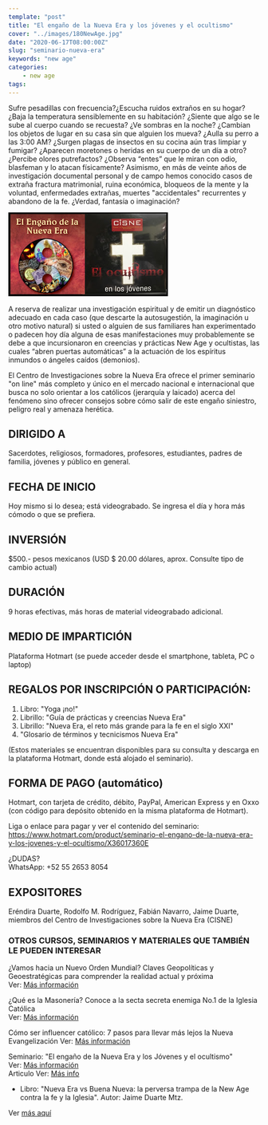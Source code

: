 ```yaml
---
template: "post"
title: "El engaño de la Nueva Era y los jóvenes y el ocultismo"
cover: "../images/180NewAge.jpg"
date: "2020-06-17T08:00:00Z"
slug: "seminario-nueva-era"
keywords: "new age"
categories: 
    - new age
tags:
---
```



Sufre pesadillas con frecuencia?¿Escucha ruidos extraños en su hogar? ¿Baja la temperatura sensiblemente en su habitación? ¿Siente que algo se le sube al cuerpo cuando se recuesta? ¿Ve sombras en la noche? ¿Cambian los objetos de lugar en su casa sin que alguien los mueva? ¿Aulla su perro a las 3:00 AM? ¿Surgen plagas de insectos en su cocina aún tras limpiar y fumigar? ¿Aparecen moretones o heridas en su cuerpo de un día a otro? ¿Percibe olores putrefactos? ¿Observa “entes” que le miran con odio, blasfeman y lo atacan físicamente? Asimismo, en más de veinte años de investigación documental personal y de campo hemos conocido casos de extraña fractura matrimonial, ruina económica, bloqueos de la mente y la voluntad, enfermedades extrañas, muertes "accidentales" recurrentes y abandono de la fe. ¿Verdad, fantasía o imaginación?


![New Age](../images/180NewAge.jpg)  

A reserva de realizar una investigación espiritual y de emitir un diagnóstico adecuado en cada caso (que descarte la autosugestión, la imaginación u otro motivo natural) si usted o alguien de sus familiares han experimentado o padecen hoy día alguna de esas manifestaciones muy probablemente se debe a que incursionaron en creencias y prácticas New Age y ocultistas, las cuales “abren puertas automáticas” a la actuación de los espíritus inmundos o ángeles caídos (demonios).

 

El Centro de Investigaciones sobre la Nueva Era ofrece el primer seminario "on line" más completo y único en el mercado nacional e internacional que busca no solo orientar a los católicos (jerarquía y laicado) acerca del fenómeno sino ofrecer consejos sobre cómo salir de este engaño siniestro, peligro real y amenaza herética.

## DIRIGIDO A
Sacerdotes, religiosos, formadores, profesores, estudiantes, padres de familia, jóvenes y público en general.  

 

## FECHA DE INICIO
Hoy mismo si lo desea; está videograbado. Se ingresa el día y hora más cómodo o que se prefiera.  

## INVERSIÓN
$500.- pesos mexicanos (USD $ 20.00 dólares, aprox. Consulte tipo de cambio actual)  

 

## DURACIÓN
9 horas efectivas, más horas de material videograbado adicional.  

 

## MEDIO DE IMPARTICIÓN
Plataforma Hotmart (se puede acceder desde el smartphone, tableta, PC o laptop)  

 

## REGALOS POR INSCRIPCIÓN O PARTICIPACIÓN:

1. Libro: "Yoga ¡no!"
2. Librillo: "Guía de prácticas y creencias Nueva Era"
3. Librillo: "Nueva Era, el reto más grande para la fe en el siglo XXI"
4. "Glosario de términos y tecnicismos Nueva Era"

(Estos materiales se encuentran disponibles para su consulta y descarga en la plataforma Hotmart, donde está alojado el seminario).  

 

## FORMA DE PAGO (automático)

Hotmart, con tarjeta de crédito, débito, PayPal, American Express y en Oxxo (con código para depósito obtenido en la misma plataforma de Hotmart).  

Liga o enlace para pagar y ver el contenido del seminario: https://www.hotmart.com/product/seminario-el-engano-de-la-nueva-era-y-los-jovenes-y-el-ocultismo/X36017360E  

¿DUDAS?   
WhatsApp: +52 55 2653 8054   

 

## EXPOSITORES    
Eréndira Duarte, Rodolfo M. Rodríguez, Fabián Navarro, Jaime Duarte, miembros del Centro de Investigaciones sobre la Nueva Era (CISNE)   

### OTROS CURSOS, SEMINARIOS Y MATERIALES QUE TAMBIÉN LE PUEDEN INTERESAR

¿Vamos hacia un Nuevo Orden Mundial? Claves Geopolíticas y Geoestratégicas para comprender la realidad actual y próxima   
Ver: [Más información](/geopolitica-trilateral)   

¿Qué es la Masonería? Conoce a la secta secreta enemiga No.1 de la Iglesia Católica   
Ver: [Más información](/que-es-la-masoneria)   

Cómo ser influencer católico: 7 pasos para llevar más lejos la Nueva Evangelización
Ver: [Más información](/influencer-catolico)  

Seminario: "El engaño de la Nueva Era y los Jóvenes y el ocultismo"  
Ver: [Más información](https://www.hotmart.com/product/seminario-el-engano-de-la-nueva-era-y-los-jovenes-y-el-ocultismo/X36017360E)  
Articulo Ver: [Más info](/amenazas-ocultas)   
- Libro: "Nueva Era vs Buena Nueva: la perversa trampa de la New Age contra la fe y la Iglesia". Autor: Jaime Duarte Mtz.  

Ver [más aquí](https://go.hotmart.com/V36304900B)  

